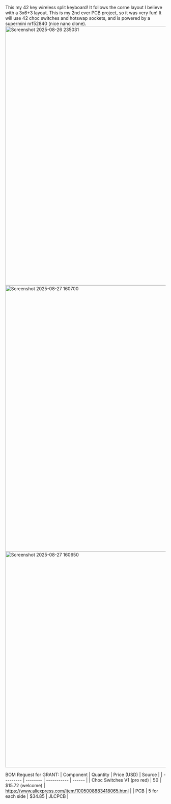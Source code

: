 This my 42 key wireless split keyboard! It follows the corne layout I believe with a 3x6+3 layout. This is my 2nd ever PCB project, so it was very fun! It will use 42 choc switches and hotswap sockets, and is powered by a supermini nrf52840 (nice nano clone).
<img width="1732" height="814" alt="Screenshot 2025-08-26 235031" src="https://github.com/user-attachments/assets/ef8a3eea-bddf-495d-9658-84fa35c47ed0" />
<img width="1362" height="836" alt="Screenshot 2025-08-27 160700" src="https://github.com/user-attachments/assets/dd230392-bb30-403c-aad4-86172b8a6e09" />
<img width="1087" height="679" alt="Screenshot 2025-08-27 160650" src="https://github.com/user-attachments/assets/88038bc7-d65e-48a7-be34-59ec723239ed" />

BOM Request for GRANT:
| Component | Quantity | Price (USD) | Source |
| --------- | -------- | ----------- | ------ |
| Choc Switches V1 (pro red) | 50 | $15.72 (welcome) | https://www.aliexpress.com/item/1005008883418065.html |
| PCB | 5 for each side | $34.85 | JLCPCB |
